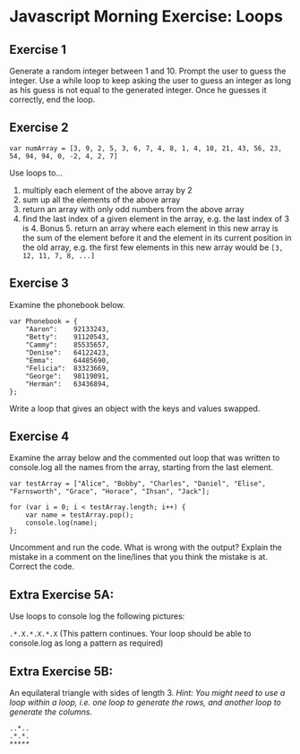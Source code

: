 # Javascript Morning Exercise: Loops

## Exercise 1
Generate a random integer between 1 and 10.
Prompt the user to guess the integer.
Use a while loop to keep asking the user to guess an integer as long as his guess is not equal to the generated integer. Once he guesses it correctly, end the loop.

## Exercise 2
`var numArray = [3, 9, 2, 5, 3, 6, 7, 4, 8, 1, 4, 10, 21, 43, 56, 23, 54, 94, 94, 0, -2, 4, 2, 7]`

Use loops to...
1. multiply each element of the above array by 2
2. sum up all the elements of the above array
3. return an array with only odd numbers from the above array
4. find the last index of a given element in the array, e.g. the last index of 3 is 4.
Bonus 5. return an array where each element in this new array is the sum of the element before it and the element in its current position in the old array, e.g. the first few elements in this new array would be `[3, 12, 11, 7, 8, ...]`

## Exercise 3
Examine the phonebook below.
```
var Phonebook = {
    "Aaron":    92133243,
    "Betty":    91120543,
    "Cammy":    85535657,
    "Denise":   64122423,
    "Emma":     64485690,
    "Felicia":  83323669,
    "George":   98119091,
    "Herman":   63436894,
};
```
Write a loop that gives an object with the keys and values swapped.

## Exercise 4
Examine the array below and the commented out loop that was written to console.log all the names from the array, starting from the last element.

`var testArray = ["Alice", "Bobby", "Charles", "Daniel", "Elise", "Farnsworth", "Grace", "Horace", "Ihsan", "Jack"];`

```
for (var i = 0; i < testArray.length; i++) {
    var name = testArray.pop();
    console.log(name);
};
```
Uncomment and run the code. What is wrong with the output?
Explain the mistake in a comment on the line/lines that you think the mistake is at.
Correct the code.

## Extra Exercise 5A:
Use loops to console log the following pictures:

`.*.X.*.X.*.X` (This pattern continues. Your loop should be able to console.log as long a pattern as required)

## Extra Exercise 5B:
An equilateral triangle with sides of length 3.
_Hint: You might need to use a loop within a loop, i.e. one loop to generate the rows, and another loop to generate the columns._
```
..*..
.*.*.
*****
```








